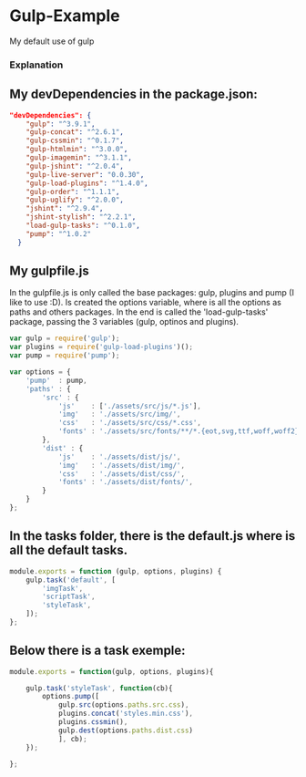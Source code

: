 # Gulp-Example
My default use of gulp

### Explanation

## My devDependencies in the package.json:

```json
"devDependencies": {
    "gulp": "^3.9.1",
    "gulp-concat": "^2.6.1",
    "gulp-cssmin": "^0.1.7",
    "gulp-htmlmin": "^3.0.0",
    "gulp-imagemin": "^3.1.1",
    "gulp-jshint": "^2.0.4",
    "gulp-live-server": "0.0.30",
    "gulp-load-plugins": "^1.4.0",
    "gulp-order": "^1.1.1",
    "gulp-uglify": "^2.0.0",
    "jshint": "^2.9.4",
    "jshint-stylish": "^2.2.1",
    "load-gulp-tasks": "^0.1.0",
    "pump": "^1.0.2"
  }
```

## My gulpfile.js

In the gulpfile.js is only called the base packages: gulp, plugins and pump (I like to use :D).
Is created the options variable, where is all the options as paths and others packages.
In the end is called the 'load-gulp-tasks' package, passing the 3 variables (gulp, optinos and plugins).

```javascript
var gulp = require('gulp');
var plugins = require('gulp-load-plugins')();
var pump = require('pump');

var options = {
	'pump'	: pump,
	'paths' : {
		'src' : {
			'js'	: ['./assets/src/js/*.js'],
			'img'	: './assets/src/img/',
			'css'	: './assets/src/css/*.css',
			'fonts'	: './assets/src/fonts/**/*.{eot,svg,ttf,woff,woff2}',
		},
		'dist' : {
			'js'	: './assets/dist/js/',
			'img'	: './assets/dist/img/', 
			'css'	: './assets/dist/css/',
			'fonts'	: './assets/dist/fonts/',
		}
	}
};
```

## In the tasks folder, there is the default.js where is all the default tasks.

```javascript
module.exports = function (gulp, options, plugins) {
    gulp.task('default', [
    	'imgTask',
        'scriptTask',
        'styleTask',
    ]);
};

```

## Below there is a task exemple:

```javascript
module.exports = function(gulp, options, plugins){

	gulp.task('styleTask', function(cb){
		options.pump([
			gulp.src(options.paths.src.css),
			plugins.concat('styles.min.css'),
			plugins.cssmin(),
			gulp.dest(options.paths.dist.css)
			], cb);
	});

};

```